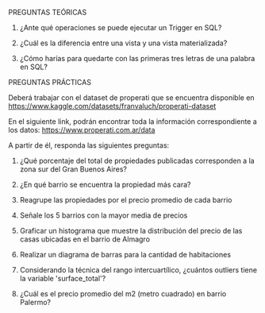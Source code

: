 PREGUNTAS TEÓRICAS

1) ¿Ante qué operaciones se puede ejecutar un Trigger en SQL?

2) ¿Cuál es la diferencia entre una vista y una vista materializada?

3) ¿Cómo harías para quedarte con las primeras tres letras de una palabra en SQL?


PREGUNTAS PRÁCTICAS

Deberá trabajar con el dataset de properati que se encuentra disponible en https://www.kaggle.com/datasets/franvaluch/properati-dataset

En el siguiente link, podrán encontrar toda la información correspondiente a los datos: https://www.properati.com.ar/data

A partir de él, responda las siguientes preguntas: 

1) ¿Qué porcentaje del total de propiedades publicadas corresponden a la zona sur del Gran Buenos Aires?

2) ¿En qué barrio se encuentra la propiedad más cara?

3) Reagrupe las propiedades por el precio promedio de cada barrio

4) Señale los 5 barrios con la mayor media de precios

5) Graficar un histograma que muestre la distribución del precio de las casas ubicadas en el barrio de Almagro

6) Realizar un diagrama de barras para la cantidad de habitaciones

7) Considerando la técnica del rango intercuartílico, ¿cuántos outliers tiene la variable 'surface_total'?

8. ¿Cuál es el precio promedio del m2 (metro cuadrado) en barrio Palermo?